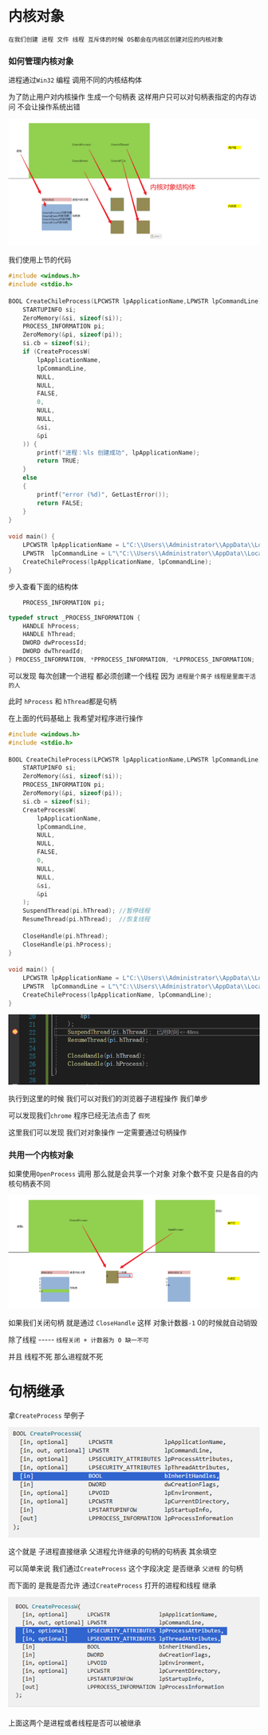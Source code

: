 # 内核对象

```
在我们创建 进程 文件 线程 互斥体的时候 OS都会在内核区创建对应的内核对象
```

### 如何管理内核对象

进程通过`Win32` 编程 调用不同的内核结构体

为了防止用户对内核操作 生成一个句柄表 这样用户只可以对句柄表指定的内存访问 不会让操作系统出错

![image-20250311090235596](https://raw.githubusercontent.com/Xioaruan912/pic/main/image-20250311090235596.png)

我们使用上节的代码

```c
#include <windows.h>
#include <stdio.h>

BOOL CreateChileProcess(LPCWSTR lpApplicationName,LPWSTR lpCommandLine) {
	STARTUPINFO si;
	ZeroMemory(&si, sizeof(si));
	PROCESS_INFORMATION pi;
	ZeroMemory(&pi, sizeof(pi));
	si.cb = sizeof(si);
	if (CreateProcessW(
		lpApplicationName,
		lpCommandLine,
		NULL,
		NULL,
		FALSE,
		0,
		NULL,
		NULL,
		&si,
		&pi
	)) {
		printf("进程：%ls 创建成功", lpApplicationName);
		return TRUE;
	}	
	else
	{
		printf("error (%d)", GetLastError());
		return FALSE;
	}
}

void main() {
	LPCWSTR lpApplicationName = L"C:\\Users\\Administrator\\AppData\\Local\\Google\\Chrome\\Application\\chrome.exe";
	LPWSTR  lpCommandLine = L"\"C:\\Users\\Administrator\\AppData\\Local\\Google\\Chrome\\Application\\chrome.exe\" https://baidu.com/";
	CreateChileProcess(lpApplicationName, lpCommandLine);
}
```

步入查看下面的结构体

```
	PROCESS_INFORMATION pi;
```

```c
typedef struct _PROCESS_INFORMATION {
    HANDLE hProcess;
    HANDLE hThread;
    DWORD dwProcessId;
    DWORD dwThreadId;
} PROCESS_INFORMATION, *PPROCESS_INFORMATION, *LPPROCESS_INFORMATION;

```

可以发现 每次创建一个进程 都必须创建一个线程 因为 `进程是个房子` `线程是里面干活的人`

此时 `hProcess` 和 `hThread`都是句柄

在上面的代码基础上 我希望对程序进行操作

```c
#include <windows.h>
#include <stdio.h>

BOOL CreateChileProcess(LPCWSTR lpApplicationName,LPWSTR lpCommandLine) {
	STARTUPINFO si;
	ZeroMemory(&si, sizeof(si));
	PROCESS_INFORMATION pi;
	ZeroMemory(&pi, sizeof(pi));
	si.cb = sizeof(si);
	CreateProcessW(
		lpApplicationName,
		lpCommandLine,
		NULL,
		NULL,
		FALSE,
		0,
		NULL,
		NULL,
		&si,
		&pi
	);
	SuspendThread(pi.hThread); //暂停线程
	ResumeThread(pi.hThread);  //恢复线程

	CloseHandle(pi.hThread);
	CloseHandle(pi.hProcess);
}

void main() {
	LPCWSTR lpApplicationName = L"C:\\Users\\Administrator\\AppData\\Local\\Google\\Chrome\\Application\\chrome.exe";
	LPWSTR  lpCommandLine = L"\"C:\\Users\\Administrator\\AppData\\Local\\Google\\Chrome\\Application\\chrome.exe\" https://baidu.com/";
	CreateChileProcess(lpApplicationName, lpCommandLine);
}
```

![image-20250311093348843](https://raw.githubusercontent.com/Xioaruan912/pic/main/image-20250311093348843.png)

执行到这里的时候 我们可以对我们的浏览器子进程操作  我们单步

可以发现我们`chrome` 程序已经无法点击了 `假死`

这里我们可以发现 我们对对象操作 一定需要通过句柄操作

### 共用一个内核对象

如果使用`OpenProcess` 调用 那么就是会共享一个对象 对象个数不变 只是各自的内核句柄表不同

![image-20250311094241263](https://raw.githubusercontent.com/Xioaruan912/pic/main/image-20250311094241263.png)

如果我们关闭句柄 就是通过 `CloseHandle` 这样 对象计数器`-1` 0的时候就自动销毁

除了线程 ----- `线程关闭 + 计数器为 0 缺一不可`

并且 线程不死 那么进程就不死

# 句柄继承

拿`CreateProcess` 举例子

![image-20250311095407738](https://raw.githubusercontent.com/Xioaruan912/pic/main/image-20250311095407738.png)

这个就是 子进程直接继承 父进程允许继承的句柄的句柄表 其余填空

可以简单来说 我们通过`CreateProcess` 这个字段决定 是否继承 `父进程` 的句柄

而下面的 是我是否允许 通过`CreateProcess` 打开的进程和线程 继承

![image-20250311095442507](https://raw.githubusercontent.com/Xioaruan912/pic/main/image-20250311095442507.png)

上面这两个是进程或者线程是否可以被继承